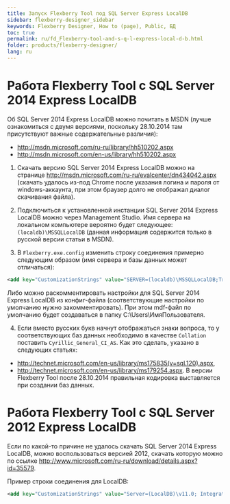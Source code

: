 ```yaml
---
title: Запуск Flexberry Tool под SQL Server Express LocalDB
sidebar: flexberry-designer_sidebar
keywords: Flexberry Designer, How to (page), Public, БД
toc: true
permalink: ru/fd_Flexberry-tool-and-s-q-l-express-local-d-b.html
folder: products/flexberry-designer/
lang: ru
---
```


# Работа Flexberry Tool c SQL Server 2014 Express LocalDB
Об SQL Server 2014 Express LocalDB можно почитать в MSDN (лучше ознакомиться с двумя версиями, поскольку 28.10.2014 там присутствуют важные содержательные различия):
* <http://msdn.microsoft.com/ru-ru/library/hh510202.aspx>
* <http://msdn.microsoft.com/en-us/library/hh510202.aspx>

1. Скачать версию SQL Server 2014 Express LocalDB можно на странице <http://msdn.microsoft.com/ru-ru/evalcenter/dn434042.aspx> (скачать удалось из-под Chrome после указания логина и пароля от windows-аккаунта, при этом браузер долго не отображал диалог скачивания файла).

2. Подключиться к установленной инстанции SQL Server 2014 Express LocalDB можно через Management Studio. Имя сервера на локальном компьютере вероятно будет следующее: `(localdb)\MSSQLLocalDB` (данная информация содержится только в русской версии статьи в MSDN).

3. В `Flexberry.exe.config` изменить строку соединения примерно следующим образом (имя сервера и базы данных может отличаться):

```xml
<add key="CustomizationStrings" value="SERVER=(localdb)\MSSQLLocalDB;Trusted_connection=yes;DATABASE=CaseLocalDB;"/>
```
Либо можно раскомментировать настройки для SQL Server 2014 Express LocalDB из конфиг-файла (соответствующие настройки по умолчанию нужно закомментировать). При этом mdf-файл по умолчанию будет создаваться в папку C:\Users\ИмяПользователя. 

4. Если вместо русских букв начнут отображаться знаки вопроса, то у соответствующих баз данных необходимо в качестве `Collation` поставить `Cyrillic_General_CI_AS`. Как это сделать, указано в следующих статьях: 

* <http://technet.microsoft.com/en-us/library/ms175835(v=sql.120).aspx>, 
* <http://technet.microsoft.com/en-us/library/ms179254.aspx>. 
В версии Flexberry Tool после 28.10.2014 правильная кодировка выставляется при создании баз данных.


# Работа Flexberry Tool c SQL Server 2012 Express LocalDB
Если по какой-то причине не удалось скачать SQL Server 2014 Express LocalDB, можно воспользоваться версией 2012, скачать которую можно по ссылке <http://www.microsoft.com/ru-ru/download/details.aspx?id=35579>.

Пример строки соединения для LоcalDB:
```xml
<add key="CustomizationStrings" value="Server=(LocalDB)\v11.0; Integrated Security=true;  AttachDbFileName=D:\Flexberry\a1.mdf;"/>
```

